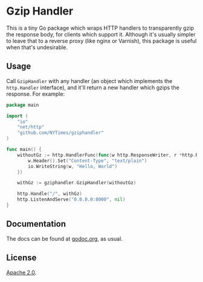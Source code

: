 Gzip Handler
============

This is a tiny Go package which wraps HTTP handlers to transparently gzip the
response body, for clients which support it. Although it's usually simpler to
leave that to a reverse proxy (like nginx or Varnish), this package is useful
when that's undesirable.


## Usage

Call `GzipHandler` with any handler (an object which implements the
`http.Handler` interface), and it'll return a new handler which gzips the
response. For example:

```go
package main

import (
	"io"
	"net/http"
	"github.com/NYTimes/gziphandler"
)

func main() {
	withoutGz := http.HandlerFunc(func(w http.ResponseWriter, r *http.Request) {
		w.Header().Set("Content-Type", "text/plain")
		io.WriteString(w, "Hello, World")
	})

	withGz := gziphandler.GzipHandler(withoutGz)

	http.Handle("/", withGz)
	http.ListenAndServe("0.0.0.0:8000", nil)
}
```


## Documentation

The docs can be found at [godoc.org][docs], as usual.


## License

[Apache 2.0][license].




[docs]:     https://godoc.org/github.com/nytimes/gziphandler
[license]:  https://github.com/nytimes/gziphandler/blob/master/LICENSE.md
